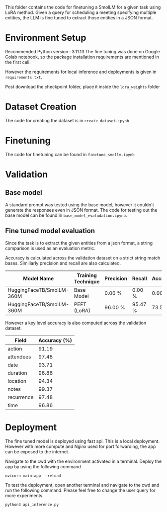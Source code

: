 This folder contains the code for finetuning a SmolLM for a given task using LoRA method.
Given a query for scheduling a meeting specifying multiple entities, the LLM is fine tuned to extract those entities in a JSON format.

# Environment Setup
Recommended Python version : 3.11.13
The fine tuning was done on Google Colab notebook, so the package installation requirements are mentioned in the first cell.

However the requirements for local inference and deployments is given in `requirements.txt`.

Post download the checkpoint folder, place it inside the `lora_weights` folder

# Dataset Creation
The code for creating the dataset is in `create_dataset.ipynb`

# Finetuning
The code for finetuning can be found in `finetune_smollm.ipynb`

# Validation
## Base model
A standard prompt was tested using the base model, however it couldn't generate the responses even in JSON format.
The code for testing out the base model can be found in `base_model_evaludation.ipynb`.

## Fine tuned model evaluation

Since the task is to extract the given entities from a json format, a string comparison is used as an evaluation metric.

Accuracy is calculated across the validation dataset on a strict string match bases.
Similiarly precision and recall are also calculated.

| Model Name                 | Training Technique   | Precision | Recall   | Accuracy |
|---------------------------|----------------------|-----------|----------|----------|
| HuggingFaceTB/SmolLM-360M | Base Model           | 0.00 %    | 0.00 %   | 0.00 %   |
| HuggingFaceTB/SmolLM-360M | PEFT (LoRA)          | 96.00 %   | 95.47 %  | 73.58 %  |


However a key level accuracy is also computed across the validation dataset.

| Field      | Accuracy (%)         |
|------------|----------------------|
| action     | 91.19                |
| attendees  | 97.48                |
| date       | 93.71                |
| duration   | 96.86                |
| location   | 94.34                |
| notes      | 99.37                |
| recurrence | 97.48                |
| time       | 96.86                |



# Deployment
The fine tuned model is deployed using fast api. This is a local deployment.
However with more compute and Nginx used for port forwarding, the app can be exposed to the internet.

Navigate to the cwd with the environment activated in a terminal. Deploy the app by using the following command
```
uvicorn main:app --reload
```

To test the deployment, open another terminal and navigate to the cwd and run the following command.
Please feel free to change the user query for more experiments.
```
python3 api_inference.py
```
